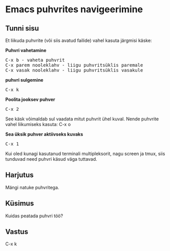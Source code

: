 # Emacs puhvrites navigeerimine

## Tunni sisu

Et liikuda puhvrite (või siis avatud failide) vahel kasuta järgmisi käske:

<b>Puhvri vahetamine</b>

<pre>
C-x b - vaheta puhvrit
C-x parem nooleklahv - liigu puhvritsüklis paremale
C-x vasak nooleklahv - liigu puhvritsüklis vasakule
</pre>

<b>puhvri sulgemine</b>

<pre>C-x k</pre>

<b>Poolita jooksev puhver</b>

<pre>C-x 2</pre>

See käsk võimaldab sul vaadata mitut puhvrit ühel kuval. Nende puhvrite vahel liikumiseks kasuta: C-x o

<b>Sea üksik puhver aktiivseks kuvaks</b>

<pre>C-x 1</pre>

Kui oled kunagi kasutanud terminali multipleksorit, nagu screen ja tmux, siis tunduvad need puhvri käsud väga tuttavad.

## Harjutus

Mängi natuke puhvritega.

## Küsimus

Kuidas peatada puhvri töö?

## Vastus


C-x k
